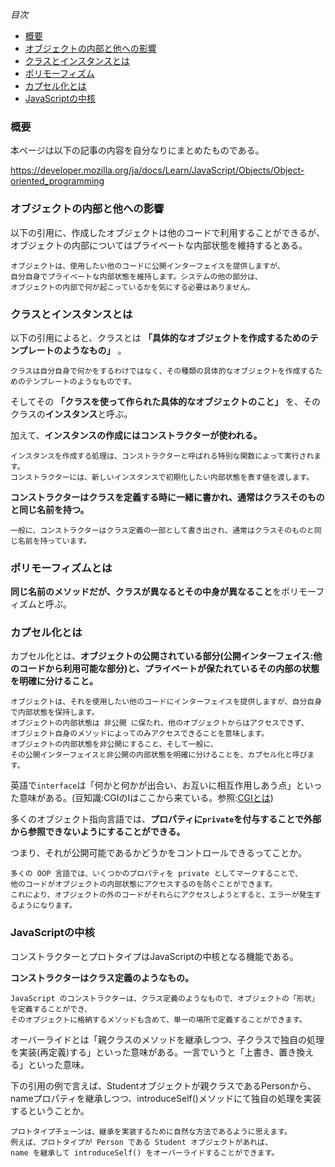 *目次*
* [概要](#概要)
* [オブジェクトの内部と他への影響](#オブジェクトの内部と他への影響)
* [クラスとインスタンスとは](#クラスとインスタンスとは)
* [ポリモーフィズム](#ポリモーフィズム)
* [カプセル化とは](#カプセル化とは)
* [JavaScriptの中核](#JavaScriptの中核)

### 概要

本ページは以下の記事の内容を自分なりにまとめたものである。

https://developer.mozilla.org/ja/docs/Learn/JavaScript/Objects/Object-oriented_programming

### オブジェクトの内部と他への影響

以下の引用に、作成したオブジェクトは他のコードで利用することができるが、オブジェクトの内部についてはプライベートな内部状態を維持するとある。
```
オブジェクトは、使用したい他のコードに公開インターフェイスを提供しますが、
自分自身でプライベートな内部状態を維持します。システムの他の部分は、
オブジェクトの内部で何が起こっているかを気にする必要はありません。
```
### クラスとインスタンスとは

以下の引用によると、クラスとは **「具体的なオブジェクトを作成するためのテンプレートのようなもの」** 。
```
クラスは自分自身で何かをするわけではなく、その種類の具体的なオブジェクトを作成するためのテンプレートのようなものです。
```

そしてその **「クラスを使って作られた具体的なオブジェクトのこと」** を、そのクラスの**インスタンス**と呼ぶ。

加えて、**インスタンスの作成にはコンストラクターが使われる。**
```
インスタンスを作成する処理は、コンストラクターと呼ばれる特別な関数によって実行されます。
コンストラクターには、新しいインスタンスで初期化したい内部状態を表す値を渡します。
```

**コンストラクターはクラスを定義する時に一緒に書かれ、通常はクラスそのものと同じ名前を持つ。**
```
一般に、コンストラクターはクラス定義の一部として書き出され、通常はクラスそのものと同じ名前を持っています。
```

### ポリモーフィズムとは

**同じ名前のメソッドだが、クラスが異なるとその中身が異なること**をポリモーフィズムと呼ぶ。

### カプセル化とは

カプセル化とは、**オブジェクトの公開されている部分(公開インターフェイス:他のコードから利用可能な部分)と、プライベートが保たれているその内部の状態を明確に分けること。**

```
オブジェクトは、それを使用したい他のコードにインターフェイスを提供しますが、自分自身で内部状態を保持します。
オブジェクトの内部状態は 非公開 に保たれ、他のオブジェクトからはアクセスできず、
オブジェクト自身のメソッドによってのみアクセスできることを意味します。
オブジェクトの内部状態を非公開にすること、そして一般に、
その公開インターフェイスと非公開の内部状態を明確に分けることを、カプセル化と呼びます。
```

英語で`interface`は「何かと何かが出合い、お互いに相互作用しあう点」といった意味がある。(豆知識:CGIのIはここから来ている。参照:[CGIとは](https://github.com/ren-github-account/Today-I-Learned/blob/ad12fcba7e3cff4554893abb72741b624e53dd44/Perl/cgi%E3%81%A8%E3%81%AF.md))

多くのオブジェクト指向言語では、**プロパティに`private`を付与することで外部から参照できないようにすることができる。**

つまり、それが公開可能であるかどうかをコントロールできるってことか。
```
多くの OOP 言語では、いくつかのプロパティを private としてマークすることで、
他のコードがオブジェクトの内部状態にアクセスするのを防ぐことができます。
これにより、オブジェクトの外のコードがそれらにアクセスしようとすると、エラーが発生するようになります。
```

### JavaScriptの中核

コンストラクターとプロトタイプはJavaScriptの中核となる機能である。

**コンストラクターはクラス定義のようなもの。**
```
JavaScript のコンストラクターは、クラス定義のようなもので、オブジェクトの「形状」を定義することができ、
そのオブジェクトに格納するメソッドも含めて、単一の場所で定義することができます。
```

オーバーライドとは「親クラスのメソッドを継承しつつ、子クラスで独自の処理を実装(再定義)する」といった意味がある。一言でいうと「上書き、置き換える」といった意味。

下の引用の例で言えば、Studentオブジェクトが親クラスであるPersonから、nameプロパティを継承しつつ、introduceSelf()メソッドにて独自の処理を実装するということか。
```
プロトタイプチェーンは、継承を実装するために自然な方法であるように思えます。
例えば、プロトタイプが Person である Student オブジェクトがあれば、
name を継承して introduceSelf() をオーバーライドすることができます。
```
